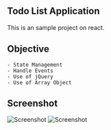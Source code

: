## Todo List Application

This is an sample project on react.

## Objective
    - State Management
    - Handle Events
    - Use of jQuery
    - Use of Array Object

## Screenshot

![Screenshot](https://images.pexels.com/photos/414612/pexels-photo-414612.jpeg?auto=compress&cs=tinysrgb&dpr=1&w=500)
![Screenshot](https://images.pexels.com/photos/414612/pexels-photo-414612.jpeg?auto=compress&cs=tinysrgb&dpr=1&w=500)